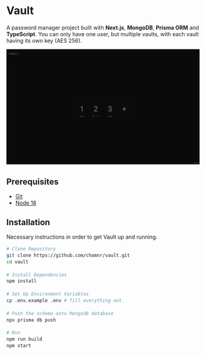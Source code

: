 # Vault
 A password manager project built with <b>Next.js</b>, <b>MongoDB</b>, <b>Prisma ORM</b> and <b>TypeScript</b>. You can only have one user, but multiple vaults, with each vault having its own key (AES 256).
<div align="center"> <img src="./docs/img/main_2.png"> </div>

## Prerequisites
* [Git](https://git-scm.com/downloads)
* [Node 18](https://nodejs.org/download/release/latest-v18.x/)

## Installation
Necessary instructions in order to get Vault up and running.
```sh
# Clone Repository
git clone https://github.com/chomnr/vault.git
cd vault

# Install Dependencies
npm install

# Set Up Environment Variables
cp .env.example .env # fill everything out.

# Push the schema onto Mongodb database
npx prisma db push

# Run 
npm run build
npm start   
```